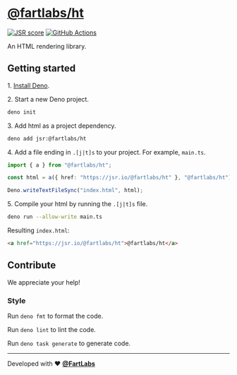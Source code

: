 # [@fartlabs/ht](https://jsr.io/@fartlabs/ht)

[![JSR score](https://jsr.io/badges/@fartlabs/ht/score)](https://jsr.io/@fartlabs/ht)
[![GitHub Actions](https://github.com/FartLabs/ht/actions/workflows/check.yaml/badge.svg)](https://github.com/FartLabs/ht/actions/workflows/check.yaml)

An HTML rendering library.

## Getting started

1\. [Install Deno](https://docs.deno.com/runtime/manual).

2\. Start a new Deno project.

```sh
deno init
```

3\. Add html as a project dependency.

```sh
deno add jsr:@fartlabs/ht
```

4\. Add a file ending in `.[j|t]s` to your project. For example, `main.ts`.

```ts
import { a } from "@fartlabs/ht";

const html = a({ href: "https://jsr.io/@fartlabs/ht" }, "@fartlabs/ht");

Deno.writeTextFileSync("index.html", html);
```

5\. Compile your html by running the `.[j|t]s` file.

```sh
deno run --allow-write main.ts
```

Resulting `index.html`:

```html
<a href="https://jsr.io/@fartlabs/ht">@fartlabs/ht</a>
```

## Contribute

We appreciate your help!

### Style

Run `deno fmt` to format the code.

Run `deno lint` to lint the code.

Run `deno task generate` to generate code.

---

Developed with ❤️ [**@FartLabs**](https://github.com/FartLabs)
